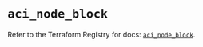 # `aci_node_block`

Refer to the Terraform Registry for docs: [`aci_node_block`](https://registry.terraform.io/providers/ciscodevnet/aci/2.17.0/docs/resources/node_block).
